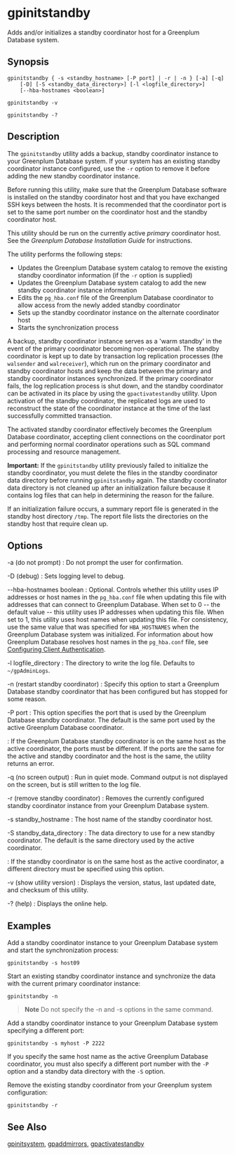 # gpinitstandby 

Adds and/or initializes a standby coordinator host for a Greenplum Database system.

## <a id="section2"></a>Synopsis 

```
gpinitstandby { -s <standby_hostname> [-P port] | -r | -n } [-a] [-q] 
    [-D] [-S <standby_data_directory>] [-l <logfile_directory>] 
    [--hba-hostnames <boolean>] 

gpinitstandby -v 

gpinitstandby -?
```

## <a id="section3"></a>Description 

The `gpinitstandby` utility adds a backup, standby coordinator instance to your Greenplum Database system. If your system has an existing standby coordinator instance configured, use the `-r` option to remove it before adding the new standby coordinator instance.

Before running this utility, make sure that the Greenplum Database software is installed on the standby coordinator host and that you have exchanged SSH keys between the hosts. It is recommended that the coordinator port is set to the same port number on the coordinator host and the standby coordinator host.

This utility should be run on the currently active *primary* coordinator host. See the *Greenplum Database Installation Guide* for instructions.

The utility performs the following steps:

-   Updates the Greenplum Database system catalog to remove the existing standby coordinator information \(if the `-r` option is supplied\)
-   Updates the Greenplum Database system catalog to add the new standby coordinator instance information
-   Edits the `pg_hba.conf` file of the Greenplum Database coordinator to allow access from the newly added standby coordinator
-   Sets up the standby coordinator instance on the alternate coordinator host
-   Starts the synchronization process

A backup, standby coordinator instance serves as a 'warm standby' in the event of the primary coordinator becoming non-operational. The standby coordinator is kept up to date by transaction log replication processes \(the `walsender` and `walreceiver`\), which run on the primary coordinator and standby coordinator hosts and keep the data between the primary and standby coordinator instances synchronized. If the primary coordinator fails, the log replication process is shut down, and the standby coordinator can be activated in its place by using the `gpactivatestandby` utility. Upon activation of the standby coordinator, the replicated logs are used to reconstruct the state of the coordinator instance at the time of the last successfully committed transaction.

The activated standby coordinator effectively becomes the Greenplum Database coordinator, accepting client connections on the coordinator port and performing normal coordinator operations such as SQL command processing and resource management.

**Important:** If the `gpinitstandby` utility previously failed to initialize the standby coordinator, you must delete the files in the standby coordinator data directory before running `gpinitstandby` again. The standby coordinator data directory is not cleaned up after an initialization failure because it contains log files that can help in determining the reason for the failure.

If an initialization failure occurs, a summary report file is generated in the standby host directory `/tmp`. The report file lists the directories on the standby host that require clean up.

## <a id="section4"></a>Options 

-a \(do not prompt\)
:   Do not prompt the user for confirmation.

-D \(debug\)
:   Sets logging level to debug.

--hba-hostnames boolean
:   Optional. Controls whether this utility uses IP addresses or host names in the `pg_hba.conf` file when updating this file with addresses that can connect to Greenplum Database. When set to 0 -- the default value -- this utility uses IP addresses when updating this file. When set to 1, this utility uses host names when updating this file. For consistency, use the same value that was specified for `HBA_HOSTNAMES` when the Greenplum Database system was initialized. For information about how Greenplum Database resolves host names in the `pg_hba.conf` file, see [Configuring Client Authentication](../../admin_guide/client_auth.html).

-l logfile\_directory
:   The directory to write the log file. Defaults to `~/gpAdminLogs`.

-n \(restart standby coordinator\)
:   Specify this option to start a Greenplum Database standby coordinator that has been configured but has stopped for some reason.

-P port
:   This option specifies the port that is used by the Greenplum Database standby coordinator. The default is the same port used by the active Greenplum Database coordinator.

:   If the Greenplum Database standby coordinator is on the same host as the active coordinator, the ports must be different. If the ports are the same for the active and standby coordinator and the host is the same, the utility returns an error.

-q \(no screen output\)
:   Run in quiet mode. Command output is not displayed on the screen, but is still written to the log file.

-r \(remove standby coordinator\)
:   Removes the currently configured standby coordinator instance from your Greenplum Database system.

-s standby\_hostname
:   The host name of the standby coordinator host.

-S standby\_data\_directory
:   The data directory to use for a new standby coordinator. The default is the same directory used by the active coordinator.

:   If the standby coordinator is on the same host as the active coordinator, a different directory must be specified using this option.

-v \(show utility version\)
:   Displays the version, status, last updated date, and checksum of this utility.

-? \(help\)
:   Displays the online help.

## <a id="section5"></a>Examples 

Add a standby coordinator instance to your Greenplum Database system and start the synchronization process:

```
gpinitstandby -s host09
```

Start an existing standby coordinator instance and synchronize the data with the current primary coordinator instance:

```
gpinitstandby -n
```

> **Note** Do not specify the -n and -s options in the same command.

Add a standby coordinator instance to your Greenplum Database system specifying a different port:

```
gpinitstandby -s myhost -P 2222
```

If you specify the same host name as the active Greenplum Database coordinator, you must also specify a different port number with the `-P` option and a standby data directory with the `-S` option.

Remove the existing standby coordinator from your Greenplum system configuration:

```
gpinitstandby -r
```

## <a id="section6"></a>See Also 

[gpinitsystem](gpinitsystem.html), [gpaddmirrors](gpaddmirrors.html), [gpactivatestandby](gpactivatestandby.html)

